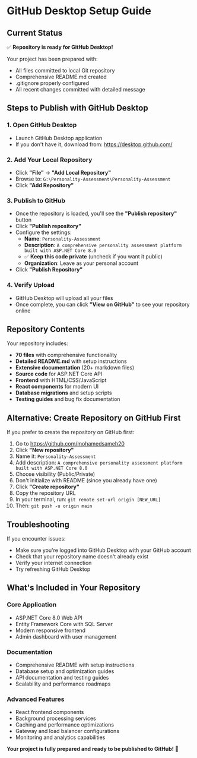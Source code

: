 # GitHub Desktop Setup Guide

## Current Status
✅ **Repository is ready for GitHub Desktop!**

Your project has been prepared with:
- All files committed to local Git repository
- Comprehensive README.md created
- .gitignore properly configured
- All recent changes committed with detailed message

## Steps to Publish with GitHub Desktop

### 1. Open GitHub Desktop
- Launch GitHub Desktop application
- If you don't have it, download from: https://desktop.github.com/

### 2. Add Your Local Repository
- Click **"File"** → **"Add Local Repository"**
- Browse to: `G:\Personality-Assessment\Personality-Assessment`
- Click **"Add Repository"**

### 3. Publish to GitHub
- Once the repository is loaded, you'll see the **"Publish repository"** button
- Click **"Publish repository"**
- Configure the settings:
  - **Name**: `Personality-Assessment`
  - **Description**: `A comprehensive personality assessment platform built with ASP.NET Core 8.0`
  - ✅ **Keep this code private** (uncheck if you want it public)
  - **Organization**: Leave as your personal account
- Click **"Publish Repository"**

### 4. Verify Upload
- GitHub Desktop will upload all your files
- Once complete, you can click **"View on GitHub"** to see your repository online

## Repository Contents

Your repository includes:
- **70 files** with comprehensive functionality
- **Detailed README.md** with setup instructions
- **Extensive documentation** (20+ markdown files)
- **Source code** for ASP.NET Core API
- **Frontend** with HTML/CSS/JavaScript
- **React components** for modern UI
- **Database migrations** and setup scripts
- **Testing guides** and bug fix documentation

## Alternative: Create Repository on GitHub First

If you prefer to create the repository on GitHub first:

1. Go to https://github.com/mohamedsameh20
2. Click **"New repository"**
3. Name it: `Personality-Assessment`
4. Add description: `A comprehensive personality assessment platform built with ASP.NET Core 8.0`
5. Choose visibility (Public/Private)
6. Don't initialize with README (since you already have one)
7. Click **"Create repository"**
8. Copy the repository URL
9. In your terminal, run: `git remote set-url origin [NEW_URL]`
10. Then: `git push -u origin main`

## Troubleshooting

If you encounter issues:
- Make sure you're logged into GitHub Desktop with your GitHub account
- Check that your repository name doesn't already exist
- Verify your internet connection
- Try refreshing GitHub Desktop

## What's Included in Your Repository

### Core Application
- ASP.NET Core 8.0 Web API
- Entity Framework Core with SQL Server
- Modern responsive frontend
- Admin dashboard with user management

### Documentation
- Comprehensive README with setup instructions
- Database setup and optimization guides
- API documentation and testing guides
- Scalability and performance roadmaps

### Advanced Features
- React frontend components
- Background processing services
- Caching and performance optimizations
- Gateway and load balancer configurations
- Monitoring and analytics capabilities

**Your project is fully prepared and ready to be published to GitHub!** 🚀
